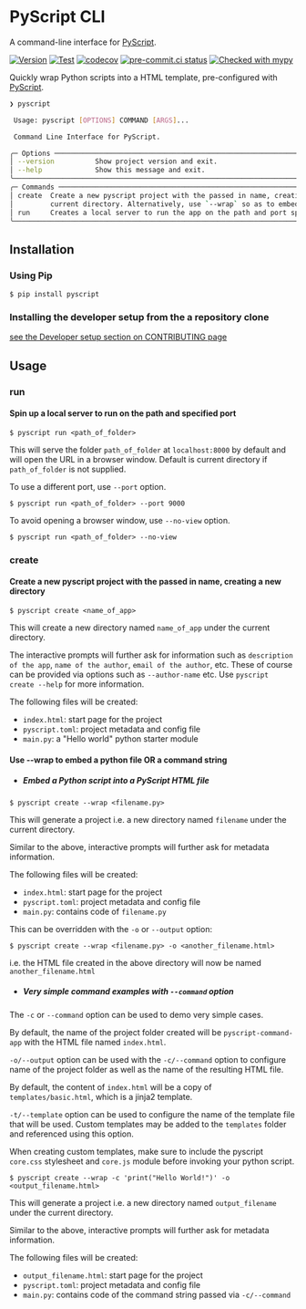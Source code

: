 # PyScript CLI

A command-line interface for [PyScript](https://pyscript.net).


[![Version](https://img.shields.io/pypi/v/pyscript.svg)](https://pypi.org/project/pyscript/)
[![Test](https://github.com/pyscript/pyscript-cli/actions/workflows/test.yml/badge.svg)](https://github.com/pyscript/pyscript-cli/actions/workflows/test.yml)
[![codecov](https://codecov.io/gh/pyscript/pyscript-cli/branch/main/graph/badge.svg?token=dCxt9oBQPL)](https://codecov.io/gh/pyscript/pyscript-cli)
[![pre-commit.ci status](https://results.pre-commit.ci/badge/github/pyscript/pyscript-cli/main.svg)](https://results.pre-commit.ci/latest/github/pyscript/pyscript-cli/main)
[![Checked with mypy](http://www.mypy-lang.org/static/mypy_badge.svg)](http://mypy-lang.org/)

Quickly wrap Python scripts into a HTML template, pre-configured with [PyScript](https://pyscript.net).

```bash
❯ pyscript

 Usage: pyscript [OPTIONS] COMMAND [ARGS]...

 Command Line Interface for PyScript.

╭─ Options ──────────────────────────────────────────────────────────────────────────────────────╮
│ --version          Show project version and exit.                                              │
│ --help             Show this message and exit.                                                 │
╰────────────────────────────────────────────────────────────────────────────────────────────────╯
╭─ Commands ─────────────────────────────────────────────────────────────────────────────────────╮
│ create  Create a new pyscript project with the passed in name, creating a new directory in the │
│         current directory. Alternatively, use `--wrap` so as to embed a python file instead.   │
│ run     Creates a local server to run the app on the path and port specified.                  │
╰────────────────────────────────────────────────────────────────────────────────────────────────╯

```

## Installation

### Using Pip

```shell
$ pip install pyscript
```

### Installing the developer setup from the a repository clone


[see the Developer setup section on CONTRIBUTING page](CONTRIBUTING.md)

## Usage

### run

#### Spin up a local server to run on the path and specified port

```shell
$ pyscript run <path_of_folder>
```

This will serve the folder `path_of_folder` at `localhost:8000` by default
and will open the URL in a browser window. Default is current directory if
`path_of_folder` is not supplied.

To use a different port, use `--port` option.

```shell
$ pyscript run <path_of_folder> --port 9000
```

To avoid opening a browser window, use `--no-view` option.

```shell
$ pyscript run <path_of_folder> --no-view
```

### create

#### Create a new pyscript project with the passed in name, creating a new directory

```shell
$ pyscript create <name_of_app>
```

This will create a new directory named `name_of_app` under the current directory.

The interactive prompts will further ask for information such as `description of the app`,
`name of the author`, `email of the author`, etc. These of course can be provided via
options such as `--author-name` etc. Use `pyscript create --help` for more information.

The following files will be created:

- `index.html`: start page for the project
- `pyscript.toml`: project metadata and config file
- `main.py`: a "Hello world" python starter module

#### Use --wrap to embed a python file OR a command string

- ##### Embed a Python script into a PyScript HTML file

```shell
$ pyscript create --wrap <filename.py>
```

This will generate a project i.e. a new directory named `filename` under the current directory.

Similar to the above, interactive prompts will further ask for metadata information.

The following files will be created:

- `index.html`: start page for the project
- `pyscript.toml`: project metadata and config file
- `main.py`: contains code of `filename.py`

This can be overridden with the `-o` or `--output` option:

```shell
$ pyscript create --wrap <filename.py> -o <another_filename.html>
```

i.e. the HTML file created in the above directory will now be named `another_filename.html`

- ##### Very simple command examples with `--command` option

The `-c` or `--command` option can be used to demo very simple cases.

By default, the name of the project folder created will be `pyscript-command-app` with the HTML file named `index.html`.

`-o/--output` option can be used with the `-c/--command` option to configure name of the project folder as well
as the name of the resulting HTML file.

By default, the content of `index.html` will be a copy of `templates/basic.html`, which is a jinja2 template.

`-t/--template` option can be used to configure the name of the template file that will be used. Custom templates may be added to the `templates` folder and referenced using this option.

When creating custom templates, make sure to include the pyscript `core.css` stylesheet and `core.js` module before invoking your python script.

```shell
$ pyscript create --wrap -c 'print("Hello World!")' -o <output_filename.html>
```

This will generate a project i.e. a new directory named `output_filename` under the current directory.

Similar to the above, interactive prompts will further ask for metadata information.

The following files will be created:

- `output_filename.html`: start page for the project
- `pyscript.toml`: project metadata and config file
- `main.py`: contains code of the command string passed via `-c/--command`

